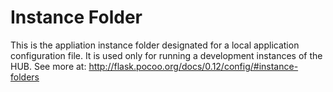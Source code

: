 # Instance Folder

This is the appliation instance folder designated for a local application configuration file.
It is used only for running a development instances of the HUB.
See more at: http://flask.pocoo.org/docs/0.12/config/#instance-folders


